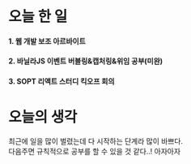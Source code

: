 # 오늘 한 일

#### 1. 웹 개발 보조 아르바이트
#### 2. 바닐라JS 이벤트 버블링&캡처링&위임 공부(미완)
#### 3. SOPT 리액트 스터디 킥오프 회의

# 오늘의 생각
최근에 일을 많이 벌렸는데 다 시작하는 단계라 많이 바쁘다.
<br/>다음주면 규칙적으로 공부를 할 수 있을 것 같다..! 아자아자
